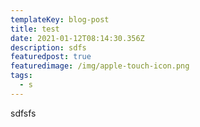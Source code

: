 ```yaml
---
templateKey: blog-post
title: test
date: 2021-01-12T08:14:30.356Z
description: sdfs
featuredpost: true
featuredimage: /img/apple-touch-icon.png
tags:
  - s
---
```

sdfsfs